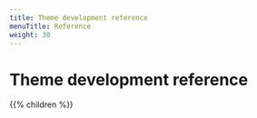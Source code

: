 ```yaml
---
title: Theme development reference
menuTitle: Reference
weight: 30
---
```


# Theme development reference

{{% children %}}
